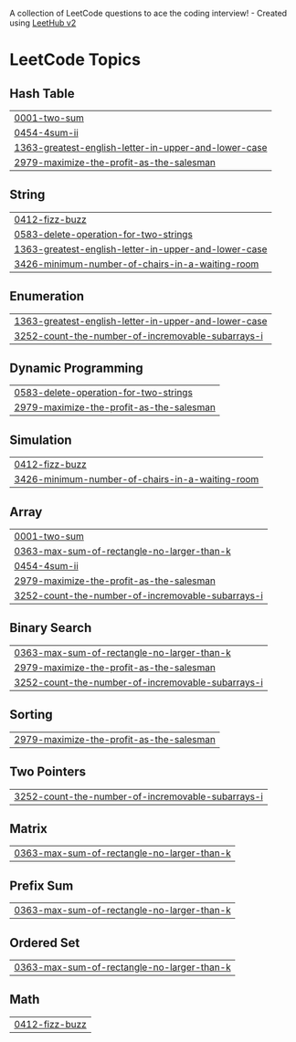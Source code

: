 A collection of LeetCode questions to ace the coding interview! - Created using [LeetHub v2](https://github.com/arunbhardwaj/LeetHub-2.0)
<!---LeetCode Topics Start-->
# LeetCode Topics
## Hash Table
|  |
| ------- |
| [0001-two-sum](https://github.com/Amg2013/problem_solving/tree/master/0001-two-sum) |
| [0454-4sum-ii](https://github.com/Amg2013/problem_solving/tree/master/0454-4sum-ii) |
| [1363-greatest-english-letter-in-upper-and-lower-case](https://github.com/Amg2013/problem_solving/tree/master/1363-greatest-english-letter-in-upper-and-lower-case) |
| [2979-maximize-the-profit-as-the-salesman](https://github.com/Amg2013/problem_solving/tree/master/2979-maximize-the-profit-as-the-salesman) |
## String
|  |
| ------- |
| [0412-fizz-buzz](https://github.com/Amg2013/problem_solving/tree/master/0412-fizz-buzz) |
| [0583-delete-operation-for-two-strings](https://github.com/Amg2013/problem_solving/tree/master/0583-delete-operation-for-two-strings) |
| [1363-greatest-english-letter-in-upper-and-lower-case](https://github.com/Amg2013/problem_solving/tree/master/1363-greatest-english-letter-in-upper-and-lower-case) |
| [3426-minimum-number-of-chairs-in-a-waiting-room](https://github.com/Amg2013/problem_solving/tree/master/3426-minimum-number-of-chairs-in-a-waiting-room) |
## Enumeration
|  |
| ------- |
| [1363-greatest-english-letter-in-upper-and-lower-case](https://github.com/Amg2013/problem_solving/tree/master/1363-greatest-english-letter-in-upper-and-lower-case) |
| [3252-count-the-number-of-incremovable-subarrays-i](https://github.com/Amg2013/problem_solving/tree/master/3252-count-the-number-of-incremovable-subarrays-i) |
## Dynamic Programming
|  |
| ------- |
| [0583-delete-operation-for-two-strings](https://github.com/Amg2013/problem_solving/tree/master/0583-delete-operation-for-two-strings) |
| [2979-maximize-the-profit-as-the-salesman](https://github.com/Amg2013/problem_solving/tree/master/2979-maximize-the-profit-as-the-salesman) |
## Simulation
|  |
| ------- |
| [0412-fizz-buzz](https://github.com/Amg2013/problem_solving/tree/master/0412-fizz-buzz) |
| [3426-minimum-number-of-chairs-in-a-waiting-room](https://github.com/Amg2013/problem_solving/tree/master/3426-minimum-number-of-chairs-in-a-waiting-room) |
## Array
|  |
| ------- |
| [0001-two-sum](https://github.com/Amg2013/problem_solving/tree/master/0001-two-sum) |
| [0363-max-sum-of-rectangle-no-larger-than-k](https://github.com/Amg2013/problem_solving/tree/master/0363-max-sum-of-rectangle-no-larger-than-k) |
| [0454-4sum-ii](https://github.com/Amg2013/problem_solving/tree/master/0454-4sum-ii) |
| [2979-maximize-the-profit-as-the-salesman](https://github.com/Amg2013/problem_solving/tree/master/2979-maximize-the-profit-as-the-salesman) |
| [3252-count-the-number-of-incremovable-subarrays-i](https://github.com/Amg2013/problem_solving/tree/master/3252-count-the-number-of-incremovable-subarrays-i) |
## Binary Search
|  |
| ------- |
| [0363-max-sum-of-rectangle-no-larger-than-k](https://github.com/Amg2013/problem_solving/tree/master/0363-max-sum-of-rectangle-no-larger-than-k) |
| [2979-maximize-the-profit-as-the-salesman](https://github.com/Amg2013/problem_solving/tree/master/2979-maximize-the-profit-as-the-salesman) |
| [3252-count-the-number-of-incremovable-subarrays-i](https://github.com/Amg2013/problem_solving/tree/master/3252-count-the-number-of-incremovable-subarrays-i) |
## Sorting
|  |
| ------- |
| [2979-maximize-the-profit-as-the-salesman](https://github.com/Amg2013/problem_solving/tree/master/2979-maximize-the-profit-as-the-salesman) |
## Two Pointers
|  |
| ------- |
| [3252-count-the-number-of-incremovable-subarrays-i](https://github.com/Amg2013/problem_solving/tree/master/3252-count-the-number-of-incremovable-subarrays-i) |
## Matrix
|  |
| ------- |
| [0363-max-sum-of-rectangle-no-larger-than-k](https://github.com/Amg2013/problem_solving/tree/master/0363-max-sum-of-rectangle-no-larger-than-k) |
## Prefix Sum
|  |
| ------- |
| [0363-max-sum-of-rectangle-no-larger-than-k](https://github.com/Amg2013/problem_solving/tree/master/0363-max-sum-of-rectangle-no-larger-than-k) |
## Ordered Set
|  |
| ------- |
| [0363-max-sum-of-rectangle-no-larger-than-k](https://github.com/Amg2013/problem_solving/tree/master/0363-max-sum-of-rectangle-no-larger-than-k) |
## Math
|  |
| ------- |
| [0412-fizz-buzz](https://github.com/Amg2013/problem_solving/tree/master/0412-fizz-buzz) |
<!---LeetCode Topics End-->